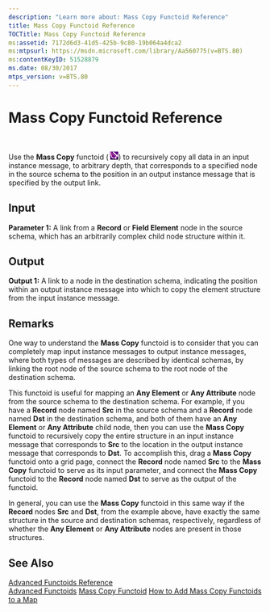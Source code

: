 ```yaml
---
description: "Learn more about: Mass Copy Functoid Reference"
title: Mass Copy Functoid Reference
TOCTitle: Mass Copy Functoid Reference
ms:assetid: 7172d6d3-41d5-425b-9c80-19b064a4dca2
ms:mtpsurl: https://msdn.microsoft.com/library/Aa560775(v=BTS.80)
ms:contentKeyID: 51528879
ms.date: 08/30/2017
mtps_version: v=BTS.80
---
```


# Mass Copy Functoid Reference

 

Use the **Mass Copy** functoid ( ![](images/Aa560018.8d9b71f3-8e19-4b2b-a393-3592b01e07f3(BTS.80).jpeg)) to recursively copy all data in an input instance message, to arbitrary depth, that corresponds to a specified node in the source schema to the position in an output instance message that is specified by the output link.

## Input

**Parameter 1:** A link from a **Record** or **Field Element** node in the source schema, which has an arbitrarily complex child node structure within it.

## Output

**Output 1:** A link to a node in the destination schema, indicating the position within an output instance message into which to copy the element structure from the input instance message.

## Remarks

One way to understand the **Mass Copy** functoid is to consider that you can completely map input instance messages to output instance messages, where both types of messages are described by identical schemas, by linking the root node of the source schema to the root node of the destination schema.

This functoid is useful for mapping an **Any Element** or **Any Attribute** node from the source schema to the destination schema. For example, if you have a **Record** node named **Src** in the source schema and a **Record** node named **Dst** in the destination schema, and both of them have an **Any Element** or **Any Attribute** child node, then you can use the **Mass Copy** functoid to recursively copy the entire structure in an input instance message that corresponds to **Src** to the location in the output instance message that corresponds to **Dst**. To accomplish this, drag a **Mass Copy** functoid onto a grid page, connect the **Record** node named **Src** to the **Mass Copy** functoid to serve as its input parameter, and connect the **Mass Copy** functoid to the **Record** node named **Dst** to serve as the output of the functoid.

In general, you can use the **Mass Copy** functoid in this same way if the **Record** nodes **Src** and **Dst**, from the example above, have exactly the same structure in the source and destination schemas, respectively, regardless of whether the **Any Element** or **Any Attribute** nodes are present in those structures.

## See Also

[Advanced Functoids Reference](advanced-functoids-reference.md)  
[Advanced Functoids](https://msdn.microsoft.com/library/aa561121\(v=bts.80\))  
[Mass Copy Functoid](https://msdn.microsoft.com/library/aa559187\(v=bts.80\))  
[How to Add Mass Copy Functoids to a Map](https://msdn.microsoft.com/library/aa559086\(v=bts.80\))

